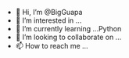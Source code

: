 - 👋 Hi, I’m @BigGuapa
- 👀 I’m interested in ...
- 🌱 I’m currently learning ...Python
- 💞️ I’m looking to collaborate on ...
- 📫 How to reach me ...

<!---
BigGuapa/BigGuapa is a ✨ special ✨ repository because its `README.md` (this file) appears on your GitHub profile.
You can click the Preview link to take a look at your changes.
--->
